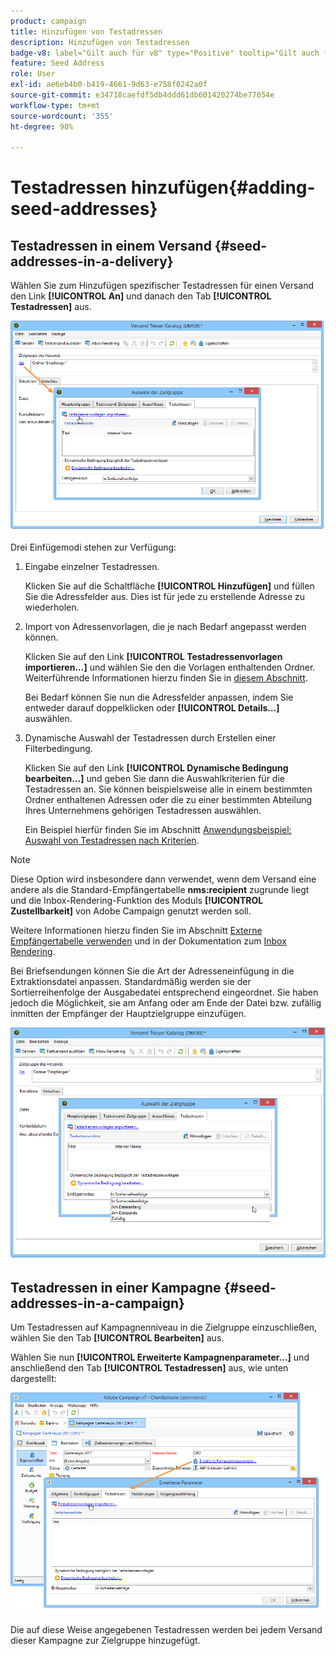 ```yaml
---
product: campaign
title: Hinzufügen von Testadressen
description: Hinzufügen von Testadressen
badge-v8: label="Gilt auch für v8" type="Positive" tooltip="Gilt auch für Campaign v8"
feature: Seed Address
role: User
exl-id: ae6eb4b0-b419-4661-9d63-e758f0242a0f
source-git-commit: e34718caefdf5db4ddd61db601420274be77054e
workflow-type: tm+mt
source-wordcount: '355'
ht-degree: 98%

---
```


# Testadressen hinzufügen{#adding-seed-addresses}

## Testadressen in einem Versand {#seed-addresses-in-a-delivery}

Wählen Sie zum Hinzufügen spezifischer Testadressen für einen Versand den Link **[!UICONTROL An]** und danach den Tab **[!UICONTROL Testadressen]** aus.

![](assets/s_ncs_user_edit_del_addresses_tab.png)

Drei Einfügemodi stehen zur Verfügung:

1. Eingabe einzelner Testadressen.

   Klicken Sie auf die Schaltfläche **[!UICONTROL Hinzufügen]** und füllen Sie die Adressfelder aus. Dies ist für jede zu erstellende Adresse zu wiederholen.

1. Import von Adressenvorlagen, die je nach Bedarf angepasst werden können.

   Klicken Sie auf den Link **[!UICONTROL Testadressenvorlagen importieren...]** und wählen Sie den die Vorlagen enthaltenden Ordner. Weiterführende Informationen hierzu finden Sie in [diesem Abschnitt](creating-seed-addresses.md#creating-seed-address-templates).

   Bei Bedarf können Sie nun die Adressfelder anpassen, indem Sie entweder darauf doppelklicken oder **[!UICONTROL Details...]** auswählen.

1. Dynamische Auswahl der Testadressen durch Erstellen einer Filterbedingung.

   Klicken Sie auf den Link **[!UICONTROL Dynamische Bedingung bearbeiten...]** und geben Sie dann die Auswahlkriterien für die Testadressen an. Sie können beispielsweise alle in einem bestimmten Ordner enthaltenen Adressen oder die zu einer bestimmten Abteilung Ihres Unternehmens gehörigen Testadressen auswählen.

   Ein Beispiel hierfür finden Sie im Abschnitt [Anwendungsbeispiel: Auswahl von Testadressen nach Kriterien](use-case-selecting-seed-addresses-on-criteria.md).

>[!NOTE]
>
>Diese Option wird insbesondere dann verwendet, wenn dem Versand eine andere als die Standard-Empfängertabelle **nms:recipient** zugrunde liegt und die Inbox-Rendering-Funktion des Moduls **[!UICONTROL Zustellbarkeit]** von Adobe Campaign genutzt werden soll.
>
>Weitere Informationen hierzu finden Sie im Abschnitt [Externe Empfängertabelle verwenden](using-an-external-recipient-table.md) und in der Dokumentation zum [Inbox Rendering](inbox-rendering.md).

Bei Briefsendungen können Sie die Art der Adresseneinfügung in die Extraktionsdatei anpassen. Standardmäßig werden sie der Sortierreihenfolge der Ausgabedatei entsprechend eingeordnet. Sie haben jedoch die Möglichkeit, sie am Anfang oder am Ende der Datei bzw. zufällig inmitten der Empfänger der Hauptzielgruppe einzufügen.

![](assets/s_ncs_user_edit_del_addresses_sort.png)

## Testadressen in einer Kampagne {#seed-addresses-in-a-campaign}

Um Testadressen auf Kampagnenniveau in die Zielgruppe einzuschließen, wählen Sie den Tab **[!UICONTROL Bearbeiten]** aus.

Wählen Sie nun **[!UICONTROL Erweiterte Kampagnenparameter...]** und anschließend den Tab **[!UICONTROL Testadressen]** aus, wie unten dargestellt:

![](assets/s_ncs_user_edit_op_addresses_tab.png)

Die auf diese Weise angegebenen Testadressen werden bei jedem Versand dieser Kampagne zur Zielgruppe hinzugefügt.
